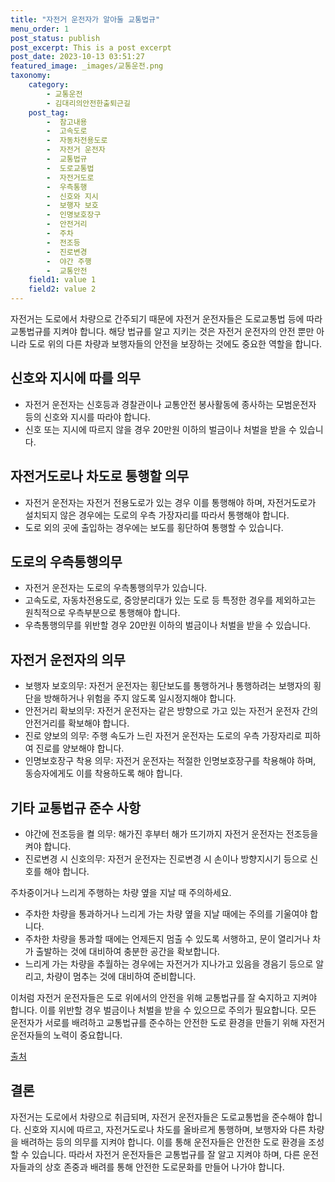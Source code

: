 ```yaml
---
title: "자전거 운전자가 알아둘 교통법규"
menu_order: 1
post_status: publish
post_excerpt: This is a post excerpt
post_date: 2023-10-13 03:51:27
featured_image: _images/교통운전.png
taxonomy:
    category:
        - 교통운전
        - 김대리의안전한출퇴근길
    post_tag:
        -  참고내용
        -  고속도로
        -  자동차전용도로
        -  자전거 운전자
        -  교통법규
        -  도로교통법
        -  자전거도로
        -  우측통행
        -  신호와 지시
        -  보행자 보호
        -  인명보호장구
        -  안전거리
        -  주차
        -  전조등
        -  진로변경
        -  야간 주행
        -  교통안전
    field1: value 1
    field2: value 2
---
```




자전거는 도로에서 차량으로 간주되기 때문에 자전거 운전자들은 도로교통법 등에 따라 교통법규를 지켜야 합니다. 해당 법규를 알고 지키는 것은 자전거 운전자의 안전 뿐만 아니라 도로 위의 다른 차량과 보행자들의 안전을 보장하는 것에도 중요한 역할을 합니다.

## 신호와 지시에 따를 의무
- 자전거 운전자는 신호등과 경찰관이나 교통안전 봉사활동에 종사하는 모범운전자 등의 신호와 지시를 따라야 합니다.
- 신호 또는 지시에 따르지 않을 경우 20만원 이하의 벌금이나 처벌을 받을 수 있습니다.

## 자전거도로나 차도로 통행할 의무
- 자전거 운전자는 자전거 전용도로가 있는 경우 이를 통행해야 하며, 자전거도로가 설치되지 않은 경우에는 도로의 우측 가장자리를 따라서 통행해야 합니다.
- 도로 외의 곳에 출입하는 경우에는 보도를 횡단하여 통행할 수 있습니다.

## 도로의 우측통행의무
- 자전거 운전자는 도로의 우측통행의무가 있습니다.
- 고속도로, 자동차전용도로, 중앙분리대가 있는 도로 등 특정한 경우를 제외하고는 원칙적으로 우측부분으로 통행해야 합니다.
- 우측통행의무를 위반할 경우 20만원 이하의 벌금이나 처벌을 받을 수 있습니다.

## 자전거 운전자의 의무
- 보행자 보호의무: 자전거 운전자는 횡단보도를 통행하거나 통행하려는 보행자의 횡단을 방해하거나 위험을 주지 않도록 일시정지해야 합니다.
- 안전거리 확보의무: 자전거 운전자는 같은 방향으로 가고 있는 자전거 운전자 간의 안전거리를 확보해야 합니다.
- 진로 양보의 의무: 주행 속도가 느린 자전거 운전자는 도로의 우측 가장자리로 피하여 진로를 양보해야 합니다.
- 인명보호장구 착용 의무: 자전거 운전자는 적절한 인명보호장구를 착용해야 하며, 동승자에게도 이를 착용하도록 해야 합니다.

## 기타 교통법규 준수 사항
- 야간에 전조등을 켤 의무: 해가진 후부터 해가 뜨기까지 자전거 운전자는 전조등을 켜야 합니다.
- 진로변경 시 신호의무: 자전거 운전자는 진로변경 시 손이나 방향지시기 등으로 신호를 해야 합니다.

주차중이거나 느리게 주행하는 차량 옆을 지날 때 주의하세요.
- 주차한 차량을 통과하거나 느리게 가는 차량 옆을 지날 때에는 주의를 기울여야 합니다.
- 주차한 차량을 통과할 때에는 언제든지 멈출 수 있도록 서행하고, 문이 열리거나 차가 출발하는 것에 대비하여 충분한 공간을 확보합니다.
- 느리게 가는 차량을 추월하는 경우에는 자전거가 지나가고 있음을 경음기 등으로 알리고, 차량이 멈추는 것에 대비하여 준비합니다.

이처럼 자전거 운전자들은 도로 위에서의 안전을 위해 교통법규를 잘 숙지하고 지켜야 합니다. 이를 위반할 경우 벌금이나 처벌을 받을 수 있으므로 주의가 필요합니다. 모든 운전자가 서로를 배려하고 교통법규를 준수하는 안전한 도로 환경을 만들기 위해 자전거 운전자들의 노력이 중요합니다.

[출처](https://example.com)

## 결론
자전거는 도로에서 차량으로 취급되며, 자전거 운전자들은 도로교통법을 준수해야 합니다. 신호와 지시에 따르고, 자전거도로나 차도를 올바르게 통행하며, 보행자와 다른 차량을 배려하는 등의 의무를 지켜야 합니다. 이를 통해 운전자들은 안전한 도로 환경을 조성할 수 있습니다. 따라서 자전거 운전자들은 교통법규를 잘 알고 지켜야 하며, 다른 운전자들과의 상호 존중과 배려를 통해 안전한 도로문화를 만들어 나가야 합니다.

